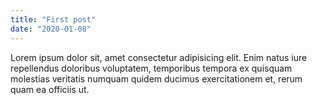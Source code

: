 ```yaml
---
title: "First post"
date: "2020-01-08"
---
```


Lorem ipsum dolor sit, amet consectetur adipisicing elit. Enim natus iure repellendus doloribus voluptatem, temporibus tempora ex quisquam molestias veritatis numquam quidem ducimus exercitationem et, rerum quam ea officiis ut.

